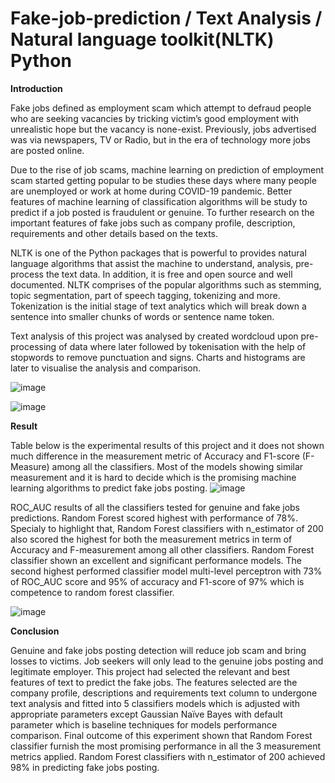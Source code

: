 # Fake-job-prediction / Text Analysis / Natural language toolkit(NLTK) Python

**Introduction**

Fake jobs defined as employment scam which attempt to defraud people who are seeking vacancies by tricking victim’s good employment with unrealistic hope but the vacancy is none-exist. Previously, jobs advertised was via newspapers, TV or Radio, but in the era of technology more jobs are posted online. 

Due to the rise of job scams, machine learning on prediction of employment scam started getting popular to be studies these days where many people are unemployed or work at home during COVID-19 pandemic. Better features of machine learning of classification algorithms will be study to predict if a job posted is fraudulent or genuine. To further research on the important features of fake jobs such as company profile, description, requirements and other details based on the texts. 

NLTK is one of the Python packages that is powerful to provides natural language algorithms that assist the machine to understand, analysis, pre-process the text data. In addition, it is free and open source and well documented. NLTK comprises of the popular algorithms such as stemming, topic segmentation, part of speech tagging, tokenizing and more. Tokenization is the initial stage of text analytics which will break down a sentence into smaller chunks of words or sentence name token. 

Text analysis of this project was analysed by created wordcloud upon pre-processing of data where later followed by tokenisation with the help of stopwords to remove punctuation and signs. Charts and histograms are later to visualise the analysis and comparison. 

![image](https://user-images.githubusercontent.com/58686831/197243175-5f6f9e54-2f3a-485a-9ece-e7b42dd57f93.png)

![image](https://user-images.githubusercontent.com/58686831/197243046-3835d82c-002e-477d-9112-2ef1051b03d1.png)


**Result**

Table below is the experimental results of this project and it does not shown much difference in the measurement metric of Accuracy and F1-score (F-Measure) among all the classifiers. Most of the models showing similar measurement and it is hard to decide which is the promising machine learning algorithms to predict fake jobs posting. 
![image](https://user-images.githubusercontent.com/58686831/197242842-14745542-d442-40b0-8ee9-d2e712ddaf08.png)

ROC_AUC results of all the classifiers tested for genuine and fake jobs predictions. Random Forest scored highest with performance of 78%. Specialy to highlight that, Random Forest classifiers with n_estimator of 200 also scored the highest for both the measurement metrics in term of Accuracy and F-measurement among all other classifiers. Random Forest classifier shown an excellent and significant performance models. The second highest performed classifier model multi-level perceptron with 73% of ROC_AUC score and 95% of accuracy and F1-score of 97% which is competence to random forest classifier.

![image](https://user-images.githubusercontent.com/58686831/197242747-529125e4-e417-457f-9735-6b6a2936c1a4.png)


**Conclusion**

Genuine and fake jobs posting detection will reduce job scam and bring losses to victims. Job seekers will only lead to the genuine jobs posting and legitimate employer. This project had selected the relevant and best features of text to predict the fake jobs. The features selected are the company profile, descriptions and requirements text column to undergone text analysis and fitted into 5  classifiers models  which is adjusted with appropriate parameters except Gaussian Naïve Bayes with default parameter which is baseline techniques for models performance comparison. Final outcome of this experiment shown that Random Forest classifier furnish the most promising performance in all the 3 measurement metrics applied. Random Forest classifiers with n_estimator of 200 achieved 98% in predicting fake jobs posting.

